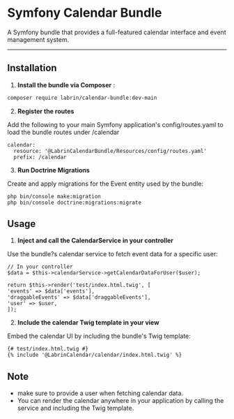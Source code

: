 # Symfony Calendar Bundle

A Symfony bundle that provides a full-featured calendar interface and event management system.

---

## Installation

1. **Install the bundle via Composer** :

```bash
composer require labrin/calendar-bundle:dev-main
```
2. **Register the routes** 
 
Add the following to your main Symfony application's config/routes.yaml to load the bundle routes under /calendar
```
calendar:
  resource: '@LabrinCalendarBundle/Resources/config/routes.yaml'
  prefix: /calendar
  ```
3. **Run Doctrine Migrations**

Create and apply migrations for the Event entity used by the bundle:

```
php bin/console make:migration
php bin/console doctrine:migrations:migrate
```

## Usage
1. **Inject and call the CalendarService in your controller**

Use the bundle?s calendar service to fetch event data for a specific user:

```
// In your controller
$data = $this->calendarService->getCalendarDataForUser($user);

return $this->render('test/index.html.twig', [
'events' => $data['events'],
'draggableEvents' => $data['draggableEvents'],
'user' => $user,
]);
```
2. **Include the calendar Twig template in your view**

Embed the calendar UI by including the bundle's Twig template:

```
{# test/index.html.twig #}
{% include '@LabrinCalendar/calendar/index.html.twig' %}
```
## Note
- make sure to provide a user when fetching calendar data.
- You can render the calendar anywhere in your application by calling the service and including the Twig template.
